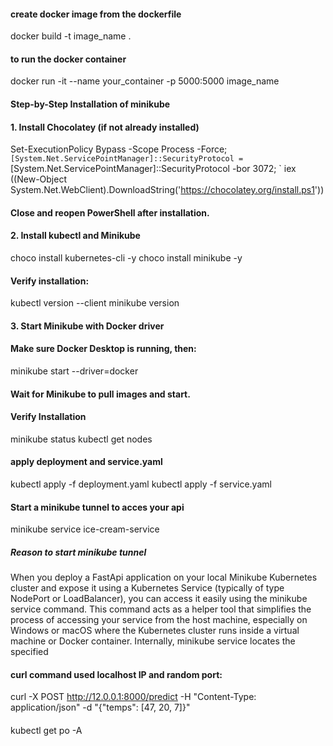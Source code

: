 #### create docker image from the dockerfile 
docker build -t image_name .

#### to run the docker container 
docker run -it --name your_container -p 5000:5000 image_name 

#### Step-by-Step Installation of minikube

#### 1. Install Chocolatey (if not already installed)
Set-ExecutionPolicy Bypass -Scope Process -Force; `
[System.Net.ServicePointManager]::SecurityProtocol = `
[System.Net.ServicePointManager]::SecurityProtocol -bor 3072; `
iex ((New-Object System.Net.WebClient).DownloadString('https://chocolatey.org/install.ps1'))

#### Close and reopen PowerShell after installation.
#### 2. Install kubectl and Minikube

choco install kubernetes-cli -y
choco install minikube -y

#### Verify installation:

kubectl version --client
minikube version

#### 3. Start Minikube with Docker driver 
#### Make sure Docker Desktop is running, then:

minikube start --driver=docker

#### Wait for Minikube to pull images and start.

#### Verify Installation

minikube status
kubectl get nodes

#### apply deployment and service.yaml 
kubectl apply -f deployment.yaml 
kubectl apply -f service.yaml

#### Start a minikube tunnel to acces your api

minikube service ice-cream-service

##### Reason to start minikube tunnel
When you deploy a FastApi application on your local Minikube Kubernetes cluster and expose it using a Kubernetes Service (typically of type NodePort or LoadBalancer), you can access it easily using the minikube service command. This command acts as a helper tool that simplifies the process of accessing your service from the host machine, especially on Windows or macOS where the Kubernetes cluster runs inside a virtual machine or Docker container. Internally, minikube service locates the specified

#### curl command used localhost IP and random port:
curl -X POST http://12.0.0.1:8000/predict -H "Content-Type: application/json" -d "{\"temps\": [47, 20, 7]}"


#### 
kubectl get po -A